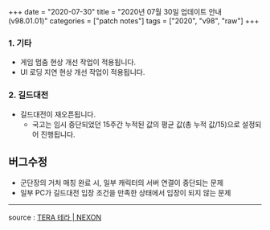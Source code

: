 +++
date = "2020-07-30"
title = "2020년 07월 30일 업데이트 안내 (v98.01.01)"
categories = ["patch notes"]
tags = ["2020", "v98", "raw"]
+++

### 1. 기타
- 게임 멈춤 현상 개선 작업이 적용됩니다.
- UI 로딩 지연 현상 개선 작업이 적용됩니다.

### 2. 길드대전
- 길드대전이 재오픈됩니다.
  - 국고는 임시 중단되었던 15주간 누적된 값의 평균 값(총 누적 값/15)으로 설정되어 진행됩니다.


## 버그수정

- 군단장의 거처 매칭 완료 시, 일부 캐릭터의 서버 연결이 중단되는 문제
- 일부 PC가 길드대전 입장 조건을 만족한 상태에서 입장이 되지 않는 문제

----

source : [TERA 테라 | NEXON](http://tera.nexon.com/news/update/view.aspx?n4articlesn=445)
